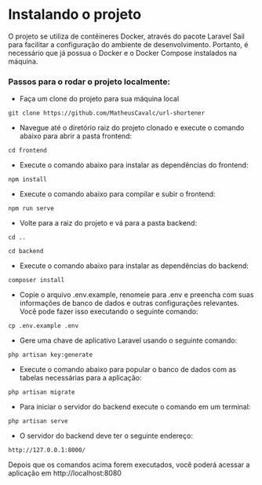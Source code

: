 # Instalando o projeto

O projeto se utiliza de contêineres Docker, através do pacote Laravel Sail para facilitar a configuração do ambiente de desenvolvimento. Portanto, é necessário que já possua o Docker e o Docker Compose instalados na máquina.

### Passos para o rodar o projeto localmente:

- Faça um clone do projeto para sua máquina local
```shell
git clone https://github.com/MatheusCavalc/url-shortener
```
- Navegue até o diretório raiz do projeto clonado e execute o comando abaixo para abrir a pasta frontend:
```shell
cd frontend
```
- Execute o comando abaixo para instalar as dependências do frontend:
```shell
npm install
```
- Execute o comando abaixo para compilar e subir o frontend:
```shell
npm run serve
```
- Volte para a raiz do projeto e vá para a pasta backend:
```shell
cd ..
```
```shell
cd backend
```
- Execute o comando abaixo para instalar as dependências do backend:
```shell
composer install
```
- Copie o arquivo .env.example, renomeie para .env e preencha com suas informações de banco de dados e outras configurações relevantes. Você pode fazer isso executando o seguinte comando:
```shell
cp .env.example .env
```
- Gere uma chave de aplicativo Laravel usando o seguinte comando:
```shell
php artisan key:generate
```
- Execute o comando abaixo para popular o banco de dados com as tabelas necessárias para a aplicação:
```shell
php artisan migrate
```
- Para iniciar o servidor do backend execute o comando em um terminal:
```shell
php artisan serve
```
- O servidor do backend deve ter o seguinte endereço:
```shell
http://127.0.0.1:8000/
```

Depois que os comandos acima forem executados, você poderá acessar a aplicação em http://localhost:8080
